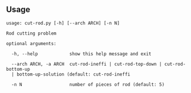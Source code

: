 ## Usage

	usage: cut-rod.py [-h] [--arch ARCH] [-n N]

	Rod cutting problem

	optional arguments:

	  -h, --help            show this help message and exit

	  --arch ARCH, -a ARCH  cut-rod-ineffi | cut-rod-top-down | cut-rod-bottom-up
	  | bottom-up-solution (default: cut-rod-ineffi

	  -n N                  number of pieces of rod (default: 5)

